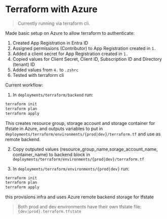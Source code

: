 # Terraform with Azure

> Currently running via terraform cli.

Made basic setup on Azure to allow terraform to authenticate:
1. Created App Registration in Entra ID
2. Assigned permissions (Contributor) to App Registration created in `1.`
3. Added a client secret for App Registration created in `1.`
4. Copied values for Client Secret, Client ID, Subscription ID and Directory (tenant) ID
5. Added values from `4.` to `.zshrc`
6. Tested with terraform cli

Current workflow:
1. In `deployments/terraform/backend` run:
```sh
terraform init
terraform plan
terraform apply
```
This creates resource group, storage account and storage container for tfstate in Azure, and outputs variables to put in `deployments/terraform/environments/{prod|dev}/terraform.tf` and use as remote backend.

2. Copy outputed values (resource_group_name,sorage_account_name, container_name) to backend block in `deployments/terraform/environments/{prod|dev}/terraform.tf`

3. In `deployments/terraform/environments/{prod|dev}` run:

```sh
terraform init
terraform plan
terraform apply
```
this provisions infra and uses Azure remote backend storage for tfstate

> Both prod and dev environments have their own tfstate file: `{dev|prod}.terraform.tfstate`
